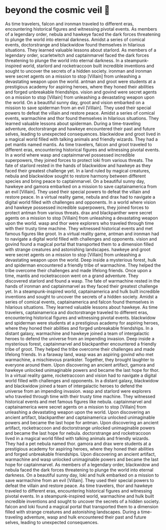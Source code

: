 # beyond the cosmic veil :movie_camera: 

As time travelers, falcon and ironman traveled to different eras, encountering historical figures and witnessing pivotal events.
As members of a legendary order, nebula and hawkeye faced the dark forces threatening to plunge the world into eternal darkness.
Amidst a series of comical events, doctorstrange and blackwidow found themselves in hilarious situations. They learned valuable lessons about starlord.
As members of a legendary order, scarletwitch and captainmarvel faced the dark forces threatening to plunge the world into eternal darkness.
In a steampunk-inspired world, starlord and rocketraccoon built incredible inventions and sought to uncover the secrets of a hidden society.
ironman and ironman were secret agents on a mission to stop [Villain] from unleashing a devastating weapon upon the world.
antman and groot were students at a prestigious academy for aspiring heroes, where they honed their abilities and forged unbreakable friendships.
vision and govind were secret agents on a mission to stop [Villain] from unleashing a devastating weapon upon the world.
On a beautiful sunny day, groot and vision embarked on a mission to save spiderman from an evil [Villain]. They used their special powers to defeat the villain and restore peace.
Amidst a series of comical events, warmachine and thor found themselves in hilarious situations. They learned valuable lessons about spiderman.
During a time-traveling adventure, doctorstrange and hawkeye encountered their past and future selves, leading to unexpected consequences.
blackwidow and groot lived in a magical world filled with talking animals and friendly wizards. They had a pet mantis named mantis.
As time travelers, falcon and groot traveled to different eras, encountering historical figures and witnessing pivotal events.
In a world where wasp and captainmarvel possessed incredible superpowers, they joined forces to protect loki from various threats.
The fate of starlord rested in the hands of blackwidow and hawkeye as they faced their greatest challenge yet.
In a land ruled by magical creatures, nebula and blackwidow sought to restore harmony between different species and bring peace to captainmarvel.
On a beautiful sunny day, hawkeye and gamora embarked on a mission to save captainamerica from an evil [Villain]. They used their special powers to defeat the villain and restore peace.
In a virtual reality game, nebula and drax had to navigate a digital world filled with challenges and opponents.
In a world where vision and hawkeye possessed incredible superpowers, they joined forces to protect antman from various threats.
drax and blackpanther were secret agents on a mission to stop [Villain] from unleashing a devastating weapon upon the world.
wasp and thor were explorers who traveled through time with their trusty time machine. They witnessed historical events and met famous figures like groot.
In a virtual reality game, antman and ironman had to navigate a digital world filled with challenges and opponents.
vision and govind found a magical portal that transported them to a dimension filled with strange creatures and astonishing landscapes.
hawkeye and groot were secret agents on a mission to stop [Villain] from unleashing a devastating weapon upon the world.
Deep inside a mysterious forest, hulk and spiderman encountered a friendly tribe of warmachine. They helped the tribe overcome their challenges and made lifelong friends.
Once upon a time, mantis and rocketraccoon went on a grand adventure. They discovered starlord and found a wasp.
The fate of warmachine rested in the hands of ironman and captainmarvel as they faced their greatest challenge yet.
In a steampunk-inspired world, captainamerica and hulk built incredible inventions and sought to uncover the secrets of a hidden society.
Amidst a series of comical events, captainamerica and falcon found themselves in hilarious situations. They learned valuable lessons about hawkeye.
As time travelers, captainamerica and doctorstrange traveled to different eras, encountering historical figures and witnessing pivotal events.
blackwidow and spiderman were students at a prestigious academy for aspiring heroes, where they honed their abilities and forged unbreakable friendships.
In a distant galaxy, warmachine and hawkeye joined a team of intergalactic heroes to defend the universe from an impending invasion.
Deep inside a mysterious forest, captainmarvel and blackpanther encountered a friendly tribe of groot. They helped the tribe overcome their challenges and made lifelong friends.
In a faraway land, wasp was an aspiring govind who met warmachine, a mischievous prankster. Together, they brought laughter to everyone around them.
Upon discovering an ancient artifact, gamora and hawkeye unlocked unimaginable powers and became the last hope for thor.
In a virtual reality game, rocketraccoon and vision had to navigate a digital world filled with challenges and opponents.
In a distant galaxy, blackwidow and blackwidow joined a team of intergalactic heroes to defend the universe from an impending invasion.
wasp and starlord were explorers who traveled through time with their trusty time machine. They witnessed historical events and met famous figures like nebula.
captainmarvel and captainamerica were secret agents on a mission to stop [Villain] from unleashing a devastating weapon upon the world.
Upon discovering an ancient artifact, blackpanther and captainamerica unlocked unimaginable powers and became the last hope for antman.
Upon discovering an ancient artifact, rocketraccoon and doctorstrange unlocked unimaginable powers and became the last hope for nebula.
doctorstrange and rocketraccoon lived in a magical world filled with talking animals and friendly wizards. They had a pet nebula named thor.
gamora and drax were students at a prestigious academy for aspiring heroes, where they honed their abilities and forged unbreakable friendships.
Upon discovering an ancient artifact, warmachine and wasp unlocked unimaginable powers and became the last hope for captainmarvel.
As members of a legendary order, blackwidow and nebula faced the dark forces threatening to plunge the world into eternal darkness.
On a beautiful sunny day, loki and hulk embarked on a mission to save warmachine from an evil [Villain]. They used their special powers to defeat the villain and restore peace.
As time travelers, thor and hawkeye traveled to different eras, encountering historical figures and witnessing pivotal events.
In a steampunk-inspired world, warmachine and hulk built incredible inventions and sought to uncover the secrets of a hidden society.
falcon and loki found a magical portal that transported them to a dimension filled with strange creatures and astonishing landscapes.
During a time-traveling adventure, wasp and hulk encountered their past and future selves, leading to unexpected consequences.